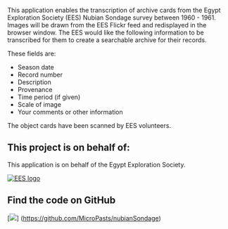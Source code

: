 This application enables the transcription of archive cards from the Egypt Exploration Society (EES) Nubian Sondage survey
between 1960 - 1961. Images will be drawn from the EES Flickr feed and redisplayed in the browser window. The EES would 
like the following information to be transcribed for them to create a searchable archive for their records. 

These fields are:

* Season date
* Record number
* Description
* Provenance
* Time period (if given)
* Scale of image
* Your comments or other information

The object cards have been scanned by EES volunteers.

## This project is on behalf of:

This application is on behalf of the Egypt Exploration Society.

[![EES logo](http://www.ees.ac.uk/images/logo.gif)](http://www.ees.ac.uk)

## Find the code on GitHub

[![](https://micropasts-other.s3.amazonaws.com/other/github_logo.png)]
(https://github.com/MicroPasts/nubianSondage)